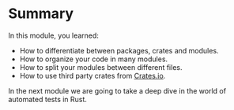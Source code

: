 # Summary

In this module, you learned:

- How to differentiate between packages, crates and modules.
- How to organize your code in many modules.
- How to split your modules between different files.
- How to use third party crates from [Crates.io](https://crates.io).

In the next module we are going to take a deep dive in the world of automated tests in Rust.
